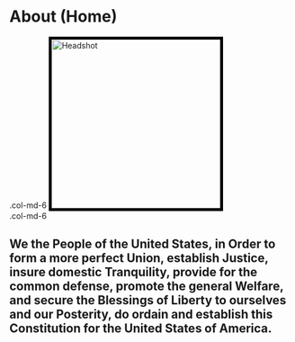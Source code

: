 <html>
<body>
  <h1>About (Home)</h1>
  <div class="row">
      <div class="col-md-6">.col-md-6
      <img src="https://i.postimg.cc/wBrSkcrx/40212635-710494179302774-6326379903797166080-o.jpg" 
      width="300" height="300" alt="Headshot" style="border:5px solid black" style="float:left"></div>
      <div class="col-md-6">.col-md-6 <h2>We the People of the United States, in Order to form a more perfect Union, establish Justice, insure domestic Tranquility, 
      provide for the common defense, promote the general Welfare, and secure the Blessings of Liberty to ourselves and our Posterity, 
      do ordain and establish this Constitution for the United States of America.<h2></div>
  </div>
  

<body>
<html>
